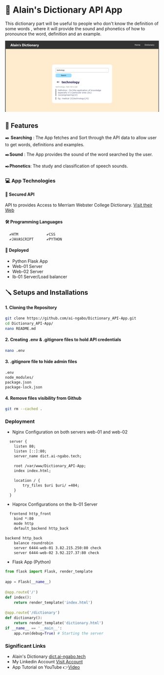 # 📖 Alain's Dictionary API App

This dictionary part will be useful to people who don't know the definition of some words , where it will provide the sound and phonetics of how to pronounce the word, definition and an example.

![image alt](https://github.com/ai-ngabo/Dictionary_API-App/blob/7642d6f069283f3c12fca8357187d3f3b10b1172/app.png)

## 🧬 Features

✒️ **Searching** : The App fetches and Sort through the API data to allow user to get words, definitions and examples.

✒️**Sound** : The App provides the sound of the word searched by the user.

✒️**Phonetics**: The study and classification of speech sounds.

### 💻 App Technologies

 #### 🔐 Secured API 
  API to provides Access to Merriam Webster College Dictionary. [Visit their Web](https://dictionaryapi.com/products/api-collegiate-dictionary)

 #### 🛠️ Programming Languages
      ✔️HTM             ✔️CSS 
      ✔️JAVASCRIPT      ✔️PYTHON 

 #### 🚀 Deployed
   - Python Flask App
   - Web-01 Server
   - Web-02 Server
   - lb-01 Server/Load balancer

## 🪛 Setups and Installations
  
  #### 1. Cloning the Repository
   ```bash
   git clone https://github.com/ai-ngabo/Dictionary_API-App.git
   cd Dictionary_API-App/
   nano README.md
   ```
  #### 2. Creating .env & .gitignore files to hold API credentials
   ```bash
   nano .env
   ```
  #### 3. .gitignore file to hide admin files
   ```
   .env
   node_modules/
   package.json
   package-lock.json
   ```
  #### 4. Remove files visibility from Github
   ```bash
   git rm --cached .
   ```
### Deployment
 - Nginx Configuration on both servers web-01 and web-02

```
  server {
    listen 80;
    listen [::]:80;
    server_name dict.ai-ngabo.tech;

    root /var/www/Dictionary_API-App;
    index index.html;

    location / {
        try_files $uri $uri/ =404;
    }
  }
```
 - Haprox Configurations on the lb-01 Server

```
  frontend http_front
    bind *:80
    mode http
    default_backend http_back

backend http_back
    balance roundrobin
    server 6444-web-01 3.82.215.250:80 check
    server 6444-web-02 3.92.227.37:80 check
```
 - Flask App (Python)
```python
from flask import Flask, render_template

app = Flask(__name__) 

@app.route('/') 
def index():
    return render_template('index.html')

@app.route('/dictionary')
def dictionary():
    return render_template('dictionary.html') 
if __name__ == '__main__':
    app.run(debug=True) # Starting the server
```
### Significant Links
- Alain's Dictionary [dict.ai-ngabo.tech](https://dict.ai-ngabo.tech)
- My Linkedin Account [Visit Account](https://www.linkedin.com/in/ngabo-alain)
- App Tutorial on YouTube 👉[Video](https://youtu.be/fiExjF78uwQ)
